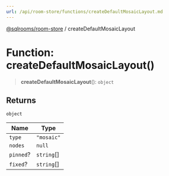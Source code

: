 ```yaml
---
url: /api/room-store/functions/createDefaultMosaicLayout.md
---
```

[@sqlrooms/room-store](../index.md) / createDefaultMosaicLayout

# Function: createDefaultMosaicLayout()

> **createDefaultMosaicLayout**(): `object`

## Returns

`object`

| Name | Type |
| ------ | ------ |
|  `type` | `"mosaic"` |
|  `nodes` | `null` | `string` | [`MosaicLayoutParent`](../type-aliases/MosaicLayoutParent.md) |
|  `pinned`? | `string`\[] |
|  `fixed`? | `string`\[] |
